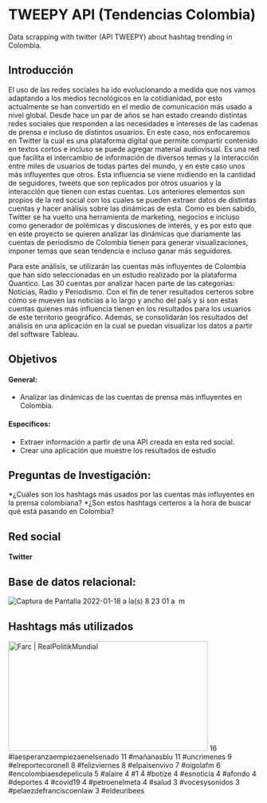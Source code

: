 # TWEEPY API (Tendencias Colombia) 
Data scrapping with twitter (API TWEEPY) about hashtag trending in Colombia.<br>

## Introducción 
El uso de las redes sociales ha ido evolucionando a medida que nos vamos adaptando a los medios tecnológicos en la cotidianidad, por esto actualmente se han convertido en el medio de comunicación más usado a nivel global. Desde hace un par de años se han estado creando distintas redes sociales que responden a las necesidades e intereses de las cadenas de prensa e incluso de distintos usuarios. En este caso, nos enfocaremos en Twitter la cual es una plataforma digital que permite compartir contenido en textos cortos e incluso se puede agregar material audiovisual. Es una red que facilita el intercambio de información de diversos temas y la interacción entre miles de usuarios de todas partes del mundo, y en este caso unos más influyentes que otros. Esta influencia se viene midiendo en la cantidad de seguidores, tweets que son replicados por otros usuarios y la interacción que tienen con estas cuentas. Los anteriores elementos son propios de la red social con los cuales se pueden extraer datos de distintas cuentas y hacer análisis sobre las dinámicas de esta. Como es bien sabido, Twitter se ha vuelto una herramienta de marketing, negocios e incluso como generador de polémicas y discusiones de interés, y es por esto que en este proyecto se quieren analizar las dinámicas que diariamente las cuentas de periodismo de Colombia tienen para generar visualizaciones, imponer temas que sean tendencia e incluso ganar más seguidores.

Para este análisis, se utilizarán las cuentas más influyentes de Colombia que han sido seleccionadas en un estudio realizado por la plataforma Quantico. Las 30 cuentas por analizar hacen parte de las categorías: Noticias, Radio y Periodismo. Con el fin de tener resultados certeros sobre cómo se mueven las noticias a lo largo y ancho del país y si son estas cuentas quienes más influencia tienen en los resultados para los usuarios de este territorio geográfico. Además, se consolidarán los resultados del análisis en una aplicación en la cual se puedan visualizar los datos a partir del software Tableau.

## Objetivos
#### General:
* Analizar las dinámicas de las cuentas de prensa más influyentes en Colombia.
#### Específicos:
* Extraer información a partir de una API creada en esta red social.
* Crear una aplicación que muestre los resultados de estudio

## Preguntas de Investigación:
*¿Cuáles son los hashtags más usados por las cuentas más influyentes en la prensa colombiana?
*¿Son estos hashtags certeros a la hora de buscar qué está pasando en Colombia?

## Red social
#### Twitter

## Base de datos relacional: 
![Captura de Pantalla 2022-01-18 a la(s) 8 23 01 a  m](https://user-images.githubusercontent.com/82527167/149945426-b6833eb9-6b5c-4045-b65c-6fbee1b06ffa.png)

## Hashtags más utilizados
<img src="https://realpolitikmundial.files.wordpress.com/2015/09/discurso-santos.png" alt="Farc | RealPolitikMundial" jsname="HiaYvf" jsaction="load:XAeZkd;" class="n3VNCb" data-noaft="1" style="width: 400px; height: 220.331px; margin: 0px;"> 16 #laesperanzaempiezaenelsenado
11 #mañanasblu
11 #uncrimenes
9 #elreportecoronell
8 #felizviernes
8 #elpaísenvivo
7 #oigolafm
6 #encolombiaesdepelicula
5 #alaire
4 #1
4 #botize
4 #esnoticia
4 #afondo
4 #deportes
4 #covid19
4 #petroenelmeta
4 #salud
3 #vocesysonidos
3 #pelaezdefranciscoenlaw
3 #eldeuribees
